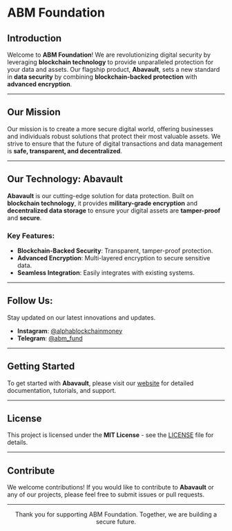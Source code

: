 # ABM Foundation

<div align="center">
</div>


## **Introduction**

Welcome to **ABM Foundation**! We are revolutionizing digital security by leveraging **blockchain technology** to provide unparalleled protection for your data and assets. Our flagship product, **Abavault**, sets a new standard in **data security** by combining **blockchain-backed protection** with **advanced encryption**.

---

## **Our Mission**

Our mission is to create a more secure digital world, offering businesses and individuals robust solutions that protect their most valuable assets. We strive to ensure that the future of digital transactions and data management is **safe, transparent, and decentralized**.

---

## **Our Technology: Abavault**

**Abavault** is our cutting-edge solution for data protection. Built on **blockchain technology**, it provides **military-grade encryption** and **decentralized data storage** to ensure your digital assets are **tamper-proof** and **secure**.

### **Key Features:**
- **Blockchain-Backed Security**: Transparent, tamper-proof protection.
- **Advanced Encryption**: Multi-layered encryption to secure sensitive data.
- **Seamless Integration**: Easily integrates with existing systems.

---

## **Follow Us:**

Stay updated on our latest innovations and updates.

- **Instagram**: [@alphablockchainmoney](https://www.instagram.com/alphablockchainmoney)
- **Telegram**: [@abm_fund](https://t.me/abm_fund)

---

## **Getting Started**

To get started with **Abavault**, please visit our [website]() for detailed documentation, tutorials, and support.

---

## **License**

This project is licensed under the **MIT License** - see the [LICENSE](LICENSE) file for details.

---

## **Contribute**

We welcome contributions! If you would like to contribute to **Abavault** or any of our projects, please feel free to submit issues or pull requests.

---

<div align="center">
  <p>Thank you for supporting ABM Foundation. Together, we are building a secure future.</p>
</div>
